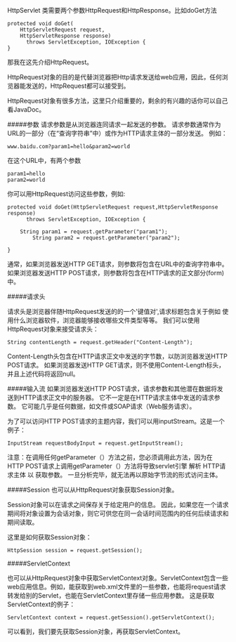 HttpServlet 类需要两个参数HttpRequest和HttpResponse。比如doGet方法
```
protected void doGet(
    HttpServletRequest request,
    HttpServletResponse response)
      throws ServletException, IOException {
}
```
那我在这先介绍HttpRequest。

HttpRequest对象的目的是代替浏览器把Http请求发送给web应用，因此，任何浏览器能发送的，HttpRequest都可以接受到。

HttpRequest对象有很多方法，这里只介绍重要的，剩余的有兴趣的话你可以自己看JavaDoc。

#####参数
请求参数是从浏览器连同请求一起发送的参数。 请求参数通常作为URL的一部分（在“查询字符串”中）或作为HTTP请求主体的一部分发送。 例如：
```
www.baidu.com?param1=hello&param2=world
```
在这个URL中，有两个参数
```
param1=hello
param2=world
```
你可以用HttpRequest访问这些参数，例如:
```
protected void doGet(HttpServletRequest request,HttpServletResponse response)
      throws ServletException, IOException {

    String param1 = request.getParameter("param1");
        String param2 = request.getParameter("param2");

}
```
通常，如果浏览器发送HTTP GET请求，则参数将包含在URL中的查询字符串中。 如果浏览器发送HTTP POST请求，则参数将包含在HTTP请求的正文部分(form)中。

#####请求头

请求头是浏览器伴随HttpRequest发送的的一个'键值对',请求标题包含关于例如 使用什么浏览器软件，浏览器能够接收哪些文件类型等等。
我们可以使用HttpRequest对象来接受请求头：
```
String contentLength = request.getHeader("Content-Length");    
```
Content-Length头包含在HTTP请求正文中发送的字节数，以防浏览器发送HTTP POST请求。 如果浏览器发送HTTP GET请求，则不使用Content-Length标头，并且上述代码将返回null。

#####输入流
如果浏览器发送HTTP POST请求，请求参数和其他潜在数据将发送到HTTP请求正文中的服务器。 它不一定是在HTTP请求主体中发送的请求参数。 它可能几乎是任何数据，如文件或SOAP请求（Web服务请求）。

为了可以访问HTTP POST请求的主题内容，我们可以用inputStream。这是一个例子：
```
InputStream requestBodyInput = request.getInputStream();   
```
注意：在调用任何getParameter（）方法之前，您必须调用此方法，因为在HTTP POST请求上调用getParameter（）方法将导致servlet引擎 解析 HTTP请求主体 以 获取参数。 一旦分析完毕，就无法再以原始字节流的形式访问主体。

#####Session
也可以从HttpRequest对象获取Session对象。

Session对象可以在请求之间保存关于给定用户的信息。 因此，如果您在一个请求期间将对象设置为会话对象，则它可供您在同一会话时间范围内的任何后续请求和期间读取。

这里是如何获取Session对象：
```
HttpSession session = request.getSession();
```
#####ServletContext

也可以从HttpRequest对象中获取ServletContext对象。ServletContext包含一些web应用信息。例如，能获取到web.xml文件里的一些参数，也能将request请求转发给别的Servlet，也能在ServletContext里存储一些应用参数。
这是获取ServletContext的例子：
```
ServletContext context = request.getSession().getServletContext();    
```
可以看到，我们要先获取Session对象，再获取ServletContext。





